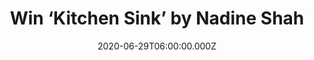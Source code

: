 ---
campaign-uuid: "c-8acabed9-7c80-4bbc-a3a4-cca7f9c08ee4"
type: "Competition"
category: "Music"
date: "2020-06-29T06:00:00.000Z"
end-date: "2020-07-29T23:59:00.000Z"
disable-form: false
is_promoted: false
has_entry_page: true
title: "Win ‘Kitchen Sink’ by Nadine Shah"
competition-description: "<p>We have on our hands Nadine Shah new record. An album\
  \ that explores her own story as a woman in her 30's and the societal pressures\
  \ and expectations that come with that. Jovial and playful at times, unblinkingly\
  \ daring at others.</p>\n<p>Enter below and it could be yours.</p>\n"
hero-header: "Win ‘Kitchen Sink’ by Nadine Shah"
terms-confirmation: "N/A"
banner-img: "https://assets.expresslyapp.com/asset-cfbaead5-3aa9-4421-908c-0264def11cb7.jpg"
logo-left-href: "aaa.nme.com"
logo-left-image: "https://assets.expresslyapp.com/asset-bde903c2-8148-4242-8c03-9723f5a8da0a.jpg"
logo-left-title: "nme aaa"
bg-image-hero: "https://assets.expresslyapp.com/asset-046e4337-688f-4c68-900a-50368eebf44f.jpg"
bg-image-first: "https://assets.expresslyapp.com/asset-1e3d76f3-3154-4e32-8d28-8209c547153d.jpg"
section1-content: "<p>Kitchen Sink follows up Shah's Hyundai Mercury Prize nominated\
  \ 2017 album Holiday Destination with equally impressive critical acclaim. With\
  \ the same ferocious determination and distinct voice Shah now turns her sights\
  \ closer to home with an album that explores her own story as a woman in her 30's\
  \ and the societal pressures and expectations that come with that. Jovial and playful\
  \ at times, unblinkingly daring at others.</p>\n<p>The album is bursting with Shah’\
  s beloved personality while simultaneously refusing to compromise on the social\
  \ commentary that she continues to deliver so fearlessly.</p>\n"
entry-title: "Win ‘Kitchen Sink’ by Nadine Shah"
entry-content: "<p>Enter the draw to win Kitchen Sink’ by Nadine Shah by completing\
  \ the form below before 23:59 on the 29th of July 2020.</p>\n"
has-winner: false
prize-description: "‘Kitchen Sink’ by Nadine Shah"
special-conditions: "Multiple entries are allowed up to one every day.\r\n\r\nThis\
  \ competition is also available on: https://club.expressly.io/competitions/kitchen-sink-nadine-shah"
country-restrictions:
- "GB"
---